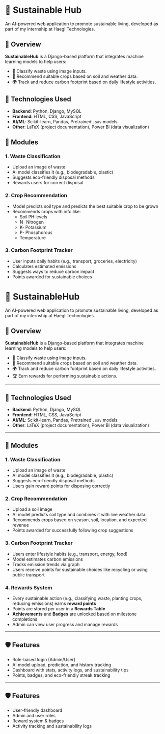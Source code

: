# 🌱 Sustainable Hub

An AI-powered web application to promote sustainable living, developed as part of my internship at Haegl Technologies.

## 🚀 Overview

**SustainableHub** is a Django-based platform that integrates machine learning models to help users:
- 📸 Classify waste using image inputs.
- 🌾 Recommend suitable crops based on soil and weather data.
- 🌍 Track and reduce carbon footprint based on daily lifestyle activities.

## 🧠 Technologies Used

- **Backend**: Python, Django, MySQL
- **Frontend**: HTML, CSS, JavaScript
- **AI/ML**: Scikit-learn, Pandas, Pretrained `.sav` models
- **Other**: LaTeX (project documentation), Power BI (data visualization)

## 🧩 Modules

### 1. Waste Classification
- Upload an image of waste
- AI model classifies it (e.g., biodegradable, plastic)
- Suggests eco-friendly disposal methods
- Rewards users for correct disposal

### 2. Crop Recommendation
- Model predicts soil type and predicts the best suitable crop to be grown
- Recommends crops with info like:
  - Soil PH levels
  - N- Nitrogen
  - K- Potassium
  - P- Phosphorous
  - Temperature

### 3. Carbon Footprint Tracker
- User inputs daily habits (e.g., transport, groceries, electricity)
- Calculates estimated emissions
- Suggests ways to reduce carbon impact
- Points awarded for sustainable choices

# 🌱 SustainableHub

An AI-powered web application to promote sustainable living, developed as part of my internship at Haegl Technologies.

## 🚀 Overview

**SustainableHub** is a Django-based platform that integrates machine learning models to help users:
- 📸 Classify waste using image inputs.
- 🌾 Recommend suitable crops based on soil and weather data.
- 🌍 Track and reduce carbon footprint based on daily lifestyle activities.
- 🏆 Earn rewards for performing sustainable actions.

---

## 🧠 Technologies Used

- **Backend**: Python, Django, MySQL
- **Frontend**: HTML, CSS, JavaScript
- **AI/ML**: Scikit-learn, Pandas, Pretrained `.sav` models
- **Other**: LaTeX (project documentation), Power BI (data visualization)

---

## 🧩 Modules

### 1. Waste Classification
- Upload an image of waste
- AI model classifies it (e.g., biodegradable, plastic)
- Suggests eco-friendly disposal methods
- Users gain reward points for disposing correctly

### 2. Crop Recommendation
- Upload a soil image
- AI model predicts soil type and combines it with live weather data
- Recommends crops based on season, soil, location, and expected revenue
- Points awarded for successfully following crop suggestions

### 3. Carbon Footprint Tracker
- Users enter lifestyle habits (e.g., transport, energy, food)
- Model estimates carbon emissions
- Tracks emission trends via graph
- Users receive points for sustainable choices like recycling or using public transport

### 4. Rewards System 
- Every sustainable action (e.g., classifying waste, planting crops, reducing emissions) earns **reward points**
- Points are stored per user in a **Rewards Table**
- **Achievements** and **Badges** are unlocked based on milestone completions
- Admin can view user progress and manage rewards

---

## 🛡️ Features

- Role-based login (Admin/User)
- AI model upload, prediction, and history tracking
- Dashboard with stats, activity logs, and sustainability tips
- Points, badges, and eco-friendly streak tracking

---



## 🛡️ Features

- User-friendly dashboard
- Admin and user roles
- Reward system & badges
- Activity tracking and sustainability logs



